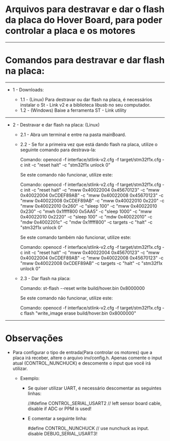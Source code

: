 # Arquivos para destravar e dar o flash da placa do Hover Board, para poder controlar a placa e os motores

---

# Comandos para destravar e dar flash na placa:
---
 * 1 - Downloads:
 
    * 1.1 - (Linux) Para destravar ou dar flash na placa, é necessários instalar o St - Link v2 e a biblioteca libusb no seu computador.
    * 1.2 - (Windows) Baixe a ferramenta ST - Link utility
---

 * 2 - Destravar e dar flash na placa: (Linux)
 
    * 2.1 - Abra um terminal e entre na pasta mainBoard.
 
    * 2.2 - Se for a primeira vez que está dando flash na placa, utilize o seguinte comando para destrava-la:
    
         Comando: openocd -f interface/stlink-v2.cfg -f target/stm32f1x.cfg -c init -c "reset halt" -c "stm32f1x unlock 0"

         Se este comando não funcionar, utilize este:

         Comando: openocd -f interface/stlink-v2.cfg -f target/stm32f1x.cfg -c init -c "reset halt" -c "mww 0x40022004 0x45670123" -c "mww 0x40022004 0xCDEF89AB" -c "mww 0x40022008 0x45670123" -c "mww 0x40022008 0xCDEF89AB" -c "mww 0x40022010 0x220" -c "mww 0x40022010 0x260" -c "sleep 100" -c "mww 0x40022010 0x230" -c "mwh 0x1ffff800 0x5AA5" -c "sleep 1000" -c "mww 0x40022010 0x2220" -c "sleep 100" -c "mdw 0x40022010" -c "mdw 0x4002201c" -c "mdw 0x1ffff800" -c targets -c "halt" -c "stm32f1x unlock 0"

         Se este comando também não funcionar, utilize este:

         Comando: openocd -f interface/stlink-v2.cfg -f target/stm32f1x.cfg -c init -c "reset halt" -c "mww 0x40022004 0x45670123" -c "mww 0x40022004 0xCDEF89AB" -c "mww 0x40022008 0x45670123" -c "mww 0x40022008 0xCDEF89AB" -c targets -c "halt" -c "stm32f1x unlock 0"

    * 2.3 - Dar flash na placa:
         
         Comando: st-flash --reset write build/hover.bin 0x8000000

         Se este comando não funcionar, utilize este:

         Comando: openocd -f interface/stlink-v2.cfg -f target/stm32f1x.cfg -c flash "write_image erase build/hover.bin 0x8000000"

---

# Observações
 
 * Para configurar o tipo de entrada(Para controlar os motores) que a placa irá receber, altere o arquivo inv/config.h. Apenas comente o input atual (CONTROL_NUNCHUCK) e descomente o input que você irá utilizar.

   * Exemplo: 
     * Se quiser utilizar UART, é necessário descomentar as seguintes linhas:
     
       //#define CONTROL_SERIAL_USART2       // left sensor board cable, disable if ADC or PPM is used!
       
     * E comentar a seguinte linha:
     
       #define CONTROL_NUNCHUCK            // use nunchuck as input. disable DEBUG_SERIAL_USART3!
